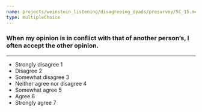 ```yaml
---
name: projects/weinstein_listening/disagreeing_dyads/presurvey/SC_15.md
type: multipleChoice
---
```


### When my opinion is in conflict with that of another person’s, I often accept the other opinion.

---

- Strongly disagree 1
- Disagree 2
- Somewhat disagree 3
- Neither agree nor disagree 4
- Somewhat agree 5
- Agree 6
- Strongly agree 7
